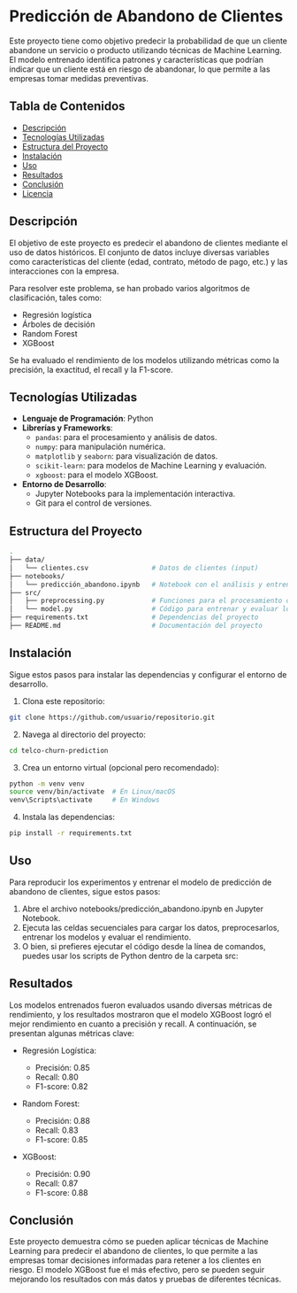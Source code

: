 # Predicción de Abandono de Clientes

Este proyecto tiene como objetivo predecir la probabilidad de que un cliente abandone un servicio o producto utilizando técnicas de Machine Learning. El modelo entrenado identifica patrones y características que podrían indicar que un cliente está en riesgo de abandonar, lo que permite a las empresas tomar medidas preventivas.

## Tabla de Contenidos

- [Descripción](#descripción)
- [Tecnologías Utilizadas](#tecnologías-utilizadas)
- [Estructura del Proyecto](#estructura-del-proyecto)
- [Instalación](#instalación)
- [Uso](#uso)
- [Resultados](#resultados)
- [Conclusión](#conclusión)
- [Licencia](#licencia)

## Descripción

El objetivo de este proyecto es predecir el abandono de clientes mediante el uso de datos históricos. El conjunto de datos incluye diversas variables como características del cliente (edad, contrato, método de pago, etc.) y las interacciones con la empresa.

Para resolver este problema, se han probado varios algoritmos de clasificación, tales como:

- Regresión logística
- Árboles de decisión
- Random Forest
- XGBoost

Se ha evaluado el rendimiento de los modelos utilizando métricas como la precisión, la exactitud, el recall y la F1-score.

## Tecnologías Utilizadas

- **Lenguaje de Programación**: Python
- **Librerías y Frameworks**:
  - `pandas`: para el procesamiento y análisis de datos.
  - `numpy`: para manipulación numérica.
  - `matplotlib` y `seaborn`: para visualización de datos.
  - `scikit-learn`: para modelos de Machine Learning y evaluación.
  - `xgboost`: para el modelo XGBoost.
- **Entorno de Desarrollo**:
  - Jupyter Notebooks para la implementación interactiva.
  - Git para el control de versiones.

## Estructura del Proyecto

```bash
.
├── data/
│   └── clientes.csv                # Datos de clientes (input)
├── notebooks/
│   └── predicción_abandono.ipynb   # Notebook con el análisis y entrenamiento del modelo
├── src/
│   ├── preprocessing.py            # Funciones para el procesamiento de datos
│   └── model.py                    # Código para entrenar y evaluar los modelos
├── requirements.txt                # Dependencias del proyecto
├── README.md                       # Documentación del proyecto
```

## Instalación
Sigue estos pasos para instalar las dependencias y configurar el entorno de desarrollo.
1. Clona este repositorio:
```bash
git clone https://github.com/usuario/repositorio.git
```
2. Navega al directorio del proyecto:
```bash
cd telco-churn-prediction
```
3. Crea un entorno virtual (opcional pero recomendado):
```bash
python -m venv venv
source venv/bin/activate  # En Linux/macOS
venv\Scripts\activate     # En Windows
```
4. Instala las dependencias:
```bash
pip install -r requirements.txt
```

## Uso
Para reproducir los experimentos y entrenar el modelo de predicción de abandono de clientes, sigue estos pasos:

1. Abre el archivo notebooks/predicción_abandono.ipynb en Jupyter Notebook.
2. Ejecuta las celdas secuenciales para cargar los datos, preprocesarlos, entrenar los modelos y evaluar el rendimiento.
3. O bien, si prefieres ejecutar el código desde la línea de comandos, puedes usar los scripts de Python dentro de la carpeta src:

## Resultados
Los modelos entrenados fueron evaluados usando diversas métricas de rendimiento, y los resultados mostraron que el modelo XGBoost logró el mejor rendimiento en cuanto a precisión y recall. A continuación, se presentan algunas métricas clave:

* Regresión Logística:
  * Precisión: 0.85
  * Recall: 0.80
  * F1-score: 0.82

* Random Forest:
  * Precisión: 0.88
  * Recall: 0.83
  * F1-score: 0.85

* XGBoost:
  * Precisión: 0.90
  * Recall: 0.87
  * F1-score: 0.88

 ## Conclusión
Este proyecto demuestra cómo se pueden aplicar técnicas de Machine Learning para predecir el abandono de clientes, lo que permite a las empresas tomar decisiones informadas para retener a los clientes en riesgo. El modelo XGBoost fue el más efectivo, pero se pueden seguir mejorando los resultados con más datos y pruebas de diferentes técnicas.
